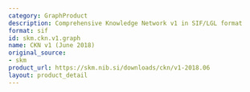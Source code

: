 ```yaml
---
category: GraphProduct
description: Comprehensive Knowledge Network v1 in SIF/LGL format
format: sif
id: skm.ckn.v1.graph
name: CKN v1 (June 2018)
original_source:
- skm
product_url: https://skm.nib.si/downloads/ckn/v1-2018.06
layout: product_detail
---
```

